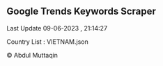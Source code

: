 

## Google Trends Keywords Scraper 
 
Last Update 09-06-2023 , 21:14:27

Country List :
VIETNAM.json



© Abdul Muttaqin 
